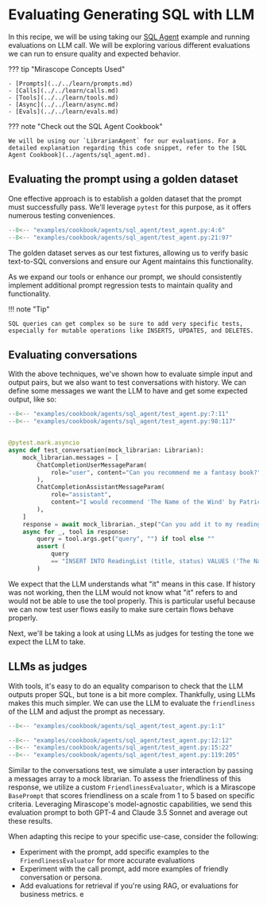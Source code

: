 # Evaluating Generating SQL with LLM

In this recipe, we will be using taking our [SQL Agent](../agents/sql_agent.md) example and running evaluations on LLM call. We will be exploring various different evaluations we can run to ensure quality and expected behavior.

??? tip "Mirascope Concepts Used"

    - [Prompts](../../learn/prompts.md)
    - [Calls](../../learn/calls.md)
    - [Tools](../../learn/tools.md)
    - [Async](../../learn/async.md)
    - [Evals](../../learn/evals.md)

??? note "Check out the SQL Agent Cookbook"

    We will be using our `LibrarianAgent` for our evaluations. For a detailed explanation regarding this code snippet, refer to the [SQL Agent Cookbook](../agents/sql_agent.md).

## Evaluating the prompt using a golden dataset

One effective approach is to establish a golden dataset that the prompt must successfully pass. We'll leverage `pytest` for this purpose, as it offers numerous testing conveniences.

```python
--8<-- "examples/cookbook/agents/sql_agent/test_agent.py:4:6"
--8<-- "examples/cookbook/agents/sql_agent/test_agent.py:21:97"
```

The golden dataset serves as our test fixtures, allowing us to verify basic text-to-SQL conversions and ensure our Agent maintains this functionality.

As we expand our tools or enhance our prompt, we should consistently implement additional prompt regression tests to maintain quality and functionality.

!!! note "Tip"

    SQL queries can get complex so be sure to add very specific tests, especially for mutable operations like INSERTS, UPDATES, and DELETES.

## Evaluating conversations

With the above techniques, we've shown how to evaluate simple input and output pairs, but we also want to test conversations with history. We can define some messages we want the LLM to have and get some expected output, like so:

```python
--8<-- "examples/cookbook/agents/sql_agent/test_agent.py:7:11"
--8<-- "examples/cookbook/agents/sql_agent/test_agent.py:98:117"


@pytest.mark.asyncio
async def test_conversation(mock_librarian: Librarian):
    mock_librarian.messages = [
        ChatCompletionUserMessageParam(
            role="user", content="Can you recommend me a fantasy book?"
        ),
        ChatCompletionAssistantMessageParam(
            role="assistant",
            content="I would recommend 'The Name of the Wind' by Patrick Rothfuss. It’s the first book in 'The Kingkiller Chronicle' series and features a beautifully written story about a gifted young man who grows up to be a legendary figure. It's filled with magic, adventure, and rich character development. I believe you'll enjoy it! Would you like to add it to your reading list?",
        ),
    ]
    response = await mock_librarian._step("Can you add it to my reading list?")
    async for _, tool in response:
        query = tool.args.get("query", "") if tool else ""
        assert (
            query
            == "INSERT INTO ReadingList (title, status) VALUES ('The Name of the Wind', 'Not Started');"
        )
```

We expect that the LLM understands what "it" means in this case. If history was not working, then the LLM would not know what "it" refers to and would not be able to use the tool properly. This is particular useful because we can now test user flows easily to make sure certain flows behave properly.

Next, we'll be taking a look at using LLMs as judges for testing the tone we expect the LLM to take.

## LLMs as judges

With tools, it's easy to do an equality comparison to check that the LLM outputs proper SQL, but tone is a bit more complex. Thankfully, using LLMs makes this much simpler. We can use the LLM to evaluate the `friendliness` of the LLM and adjust the prompt as necessary.

```python
--8<-- "examples/cookbook/agents/sql_agent/test_agent.py:1:1"

--8<-- "examples/cookbook/agents/sql_agent/test_agent.py:12:12"
--8<-- "examples/cookbook/agents/sql_agent/test_agent.py:15:22"
--8<-- "examples/cookbook/agents/sql_agent/test_agent.py:119:205"
```

 Similar to the conversations test, we simulate a user interaction by passing a messages array to a mock librarian. To assess the friendliness of this response, we utilize a custom `FriendlinessEvaluator`, which is a Mirascope `BasePrompt` that scores friendliness on a scale from 1 to 5 based on specific criteria. Leveraging Mirascope's model-agnostic capabilities, we send this evaluation prompt to both GPT-4 and Claude 3.5 Sonnet and average out these results.


 When adapting this recipe to your specific use-case, consider the following:

- Experiment with the prompt, add specific examples to the `FriendlinessEvaluator` for more accurate evaluations
- Experiment with the call prompt, add more examples of friendly conversation or persona.
- Add evaluations for retrieval if you're using RAG, or evaluations for business metrics.
e
